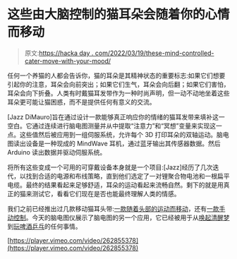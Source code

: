 # 这些由大脑控制的猫耳朵会随着你的心情而移动

> 原文:[https://hacka day . com/2022/03/19/these-mind-controlled-cater-move-with-your-mood/](https://hackaday.com/2022/03/19/these-mind-controlled-cat-ears-move-with-your-mood/)

任何一个养猫的人都会告诉你，猫的耳朵是其精神状态的重要标志:如果它们想要引起你的注意，耳朵会向前突出；如果它们生气，耳朵会向后翻；如果它们害怕，耳朵会向下折叠。人类有时戴猫耳发带作为一种时尚声明，但一动不动地坐着这些耳朵更可能让猫困惑，而不是提供任何有意义的交流。

[Jazz DiMauro]旨在通过设计一款能够真正响应你的情绪的猫耳发带来填补这一空白。它通过连续进行脑电图测量并从中提取“注意力”和“冥想”变量来实现这一点。这些值然后被应用到一组伺服系统，允许每个 3D 打印耳朵的双轴运动。脑电图读出设备是一种现成的 MindWave 耳机，通过蓝牙输出其传感器数据。然后 Arduino 读出数据并驱动伺服系统。

将所有这些变成一个可用的可穿戴设备本身就是一个项目:[Jazz]经历了几次迭代，以找到合适的电源和布线策略，直到他们选定了一对锂聚合物电池和一根扁平电缆。最终的结果看起来足够舒适，耳朵的运动看起来流畅自然。剩下的就是用真正的猫来测试它，看看它们现在是否也能最终理解人类的情感。

我们之前已经推出过几款移动猫耳头带:[一款随着头部的运动而移动](https://hackaday.com/2016/02/26/mechatronic-cat-ears-for-the-rest-of-us/)，还有[一款手动控制](https://hackaday.com/2012/02/21/live-out-your-inner-animist-with-animatronic-cat-ears/)。今天的脑电图仪展示了脑电图的另一个应用，它已经被用于从[唤起清醒梦](https://hackaday.com/2012/12/20/modifying-an-eeg-headset-for-lucid-dreaming/)到[玩啤酒乒乓](https://hackaday.com/2020/12/09/mind-controlled-beer-pong-gets-easier-as-you-drink/)的任何事情。

[https://player.vimeo.com/video/262855378](https://player.vimeo.com/video/262855378)